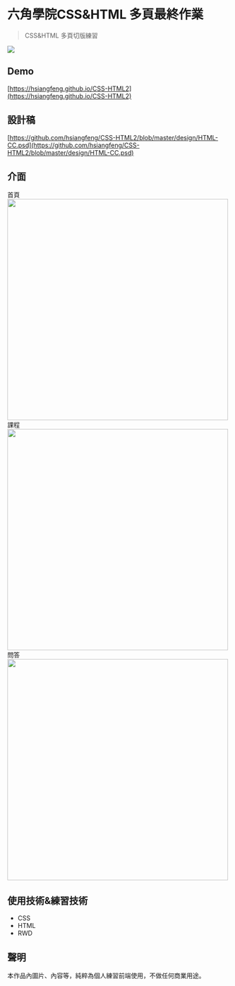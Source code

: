 # 六角學院CSS&HTML 多頁最終作業 #
> CSS&HTML 多頁切版練習

![](https://i.imgur.com/WJha8Qq.png)
## Demo
[https://hsiangfeng.github.io/CSS-HTML2](https://hsiangfeng.github.io/CSS-HTML2)
## 設計稿
[https://github.com/hsiangfeng/CSS-HTML2/blob/master/design/HTML-CC.psd](https://github.com/hsiangfeng/CSS-HTML2/blob/master/design/HTML-CC.psd)
## 介面
首頁
<img src="https://i.imgur.com/FfTTKDe.png" width="500">
課程
<img src="https://i.imgur.com/gtoc4MC.png" width="500">
問答
<img src="https://i.imgur.com/CsWnVn6.png" width="500">

## 使用技術&練習技術
- CSS
- HTML
- RWD
## 聲明
本作品內圖片、內容等，純粹為個人練習前端使用，不做任何商業用途。
